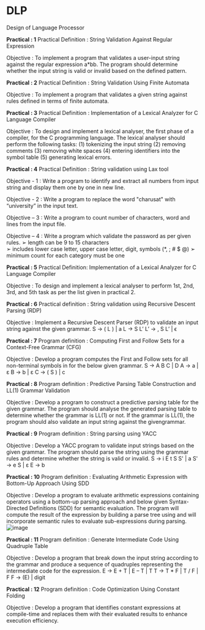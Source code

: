 # DLP
Design of Language Processor

**Practical : 1**
Practical Definition :
String Validation Against Regular Expression 

Objective :
To implement a program that validates a user-input string against the regular expression a*bb. The program should determine whether the input string is valid or invalid based on the defined pattern. 

**Practical : 2**
Practical Definition :
String Validation Using Finite Automata 
 
Objective :
To implement a program that validates a given string against rules defined in terms of finite automata.

**Practical : 3**
Practical Definition :
Implementation of a Lexical Analyzer for C Language Compiler 
 
Objective :
To design and implement a lexical analyser, the first phase of a compiler, for the C programming language. The lexical analyser should perform the following tasks: (1) tokenizing the input string (2) removing comments (3) removing white spaces (4) entering identifiers into the symbol table (5) generating lexical errors. 

**Practical : 4**
Practical Definition :
String validation using Lax tool 
 
Objective - 1 :
Write a program to identify and extract all numbers from input string and display them one by one in new line. 
 
Objective - 2 :
Write a program to replace the word "charusat" with “university” in the input text. 

Objective – 3 :
Write a program to count number of characters, word and lines from the input file. 

 Objective – 4 :
Write a program which validate the password as per given rules. 
➢ length can be 9 to 15 characters  
➢ includes lower case letter, upper case letter, digit, symbols (*, ; # $ @) 
➢ minimum count for each category must be one 

**Practical : 5**
Practical Definition: 
Implementation of a Lexical Analyzer for C Language Compiler 
 
Objective :
To design and implement a lexical analyser to perform 1st, 2nd, 3rd, and 5th task as per the list given in practical 2. 

**Practical : 6**
Practical definition :
String validation using Recursive Descent Parsing (RDP) 
 
Objective :
Implement a Recursive Descent Parser (RDP) to validate an input string against the given grammar. 
S → ( L ) | a 
L → S L’ 
L’ → , S L’ | ϵ 

**Practical : 7**
Program definition :
Computing First and Follow Sets for a Context-Free Grammar (CFG) 
 
Objective :
Develop a program computes the First and Follow sets for all non-terminal symbols in for the below given grammar. 
S → A B C | D 
A → a | ε 
B → b | ε 
C → ( S ) | c 

**Practical : 8**
Program definition :
Predictive Parsing Table Construction and LL(1) Grammar Validation 

Objective :
Develop a program to construct a predictive parsing table for the given grammar. The program should analyse the generated parsing table to determine whether the grammar is LL(1) or not. If the grammar is LL(1), the program should also validate an input string against the givengrammar. 

**Practical : 9**
Program definition :
String parsing using YACC 

Objective :
Develop a YACC program to validate input strings based on the given grammar. The program should parse the string using the grammar rules and determine whether the string is valid or invalid. 
S → i E t S S' | a 
S' → e S | ε 
E → b 

**Practical : 10**
Program definition :
Evaluating Arithmetic Expression with Bottom-Up Approach Using SDD 

Objective :
Develop a program to evaluate arithmetic expressions containing operators using a bottom-up parsing approach and below given Syntax-Directed Definitions (SDD) for semantic evaluation. The program will compute the result of the expression by building a parse tree using and will incorporate semantic rules to evaluate sub-expressions during parsing. 
![image](https://github.com/user-attachments/assets/3b13cdfd-4e16-42c3-abcb-bbbd59f916c6)


**Practical : 11**
Program definition :
Generate Intermediate Code Using Quadruple Table 

Objective :
Develop a program that break down the input string according to the grammar and produce a sequence of quadruples representing the intermediate code for the expression. 
E → E + T | E – T | T 
T → T * F | T / F | F 
F → (E) | digit 

**Practical : 12**
Program definition :
Code Optimization Using Constant Folding 

Objective :
Develop a program that identifies constant expressions at compile-time and replaces them with their evaluated results to enhance execution efficiency. 
